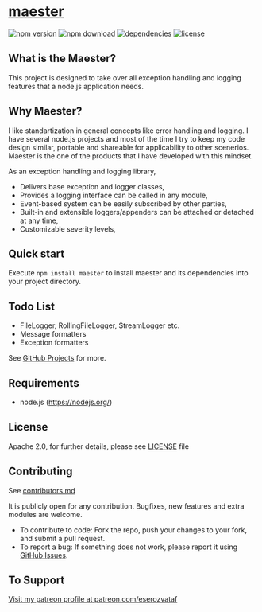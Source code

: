 # [maester](https://github.com/eserozvataf/jsmake-libraries)

[![npm version][npm-image]][npm-url]
[![npm download][download-image]][npm-url]
[![dependencies][dep-image]][dep-url]
[![license][license-image]][license-url]


## What is the Maester?

This project is designed to take over all exception handling and logging features that a node.js application needs.


## Why Maester?

I like standartization in general concepts like error handling and logging. I have several node.js projects and most of the time I try to keep my code design similar, portable and shareable for applicability to other scenerios. Maester is the one of the products that I have developed with this mindset.

As an exception handling and logging library,

- Delivers base exception and logger classes,
- Provides a logging interface can be called in any module,
- Event-based system can be easily subscribed by other parties,
- Built-in and extensible loggers/appenders can be attached or detached at any time,
- Customizable severity levels,


## Quick start

Execute `npm install maester` to install maester and its dependencies into your project directory.


## Todo List

- FileLogger, RollingFileLogger, StreamLogger etc.
- Message formatters
- Exception formatters

See [GitHub Projects](https://github.com/eserozvataf/jsmake-libraries/projects) for more.


## Requirements

* node.js (https://nodejs.org/)


## License

Apache 2.0, for further details, please see [LICENSE](LICENSE) file


## Contributing

See [contributors.md](contributors.md)

It is publicly open for any contribution. Bugfixes, new features and extra modules are welcome.

* To contribute to code: Fork the repo, push your changes to your fork, and submit a pull request.
* To report a bug: If something does not work, please report it using [GitHub Issues](https://github.com/eserozvataf/jsmake-libraries/issues).


## To Support

[Visit my patreon profile at patreon.com/eserozvataf](https://www.patreon.com/eserozvataf)


[npm-image]: https://img.shields.io/npm/v/maester.svg?style=flat-square
[npm-url]: https://www.npmjs.com/package/maester
[download-image]: https://img.shields.io/npm/dt/maester.svg?style=flat-square
[dep-image]: https://img.shields.io/david/eserozvataf/maester.svg?style=flat-square
[dep-url]: https://github.com/eserozvataf/jsmake-libraries
[license-image]: https://img.shields.io/npm/l/maester.svg?style=flat-square
[license-url]: https://github.com/eserozvataf/jsmake-libraries/blob/master/06_maester/LICENSE

